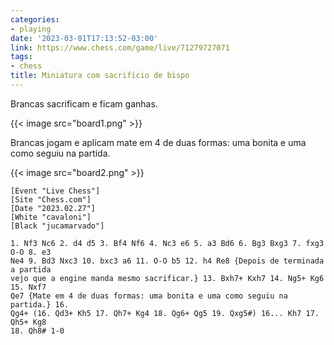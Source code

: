 ```yaml
---
categories:
- playing
date: '2023-03-01T17:13:52-03:00'
link: https://www.chess.com/game/live/71279727071
tags:
- chess
title: Miniatura com sacrifício de bispo
---
```


Brancas sacrificam e ficam ganhas.

{{< image src="board1.png" >}}

Brancas jogam e aplicam mate em 4 de duas formas: uma bonita e uma como seguiu na partida.

{{< image src="board2.png" >}}

```
[Event "Live Chess"]
[Site "Chess.com"]
[Date "2023.02.27"]
[White "cavaloni"]
[Black "jucamarvado"]

1. Nf3 Nc6 2. d4 d5 3. Bf4 Nf6 4. Nc3 e6 5. a3 Bd6 6. Bg3 Bxg3 7. fxg3 O-O 8. e3
Ne4 9. Bd3 Nxc3 10. bxc3 a6 11. O-O b5 12. h4 Re8 {Depois de terminada a partida
vejo que a engine manda mesmo sacrificar.} 13. Bxh7+ Kxh7 14. Ng5+ Kg6 15. Nxf7
Qe7 {Mate em 4 de duas formas: uma bonita e uma como seguiu na partida.} 16.
Qg4+ (16. Qd3+ Kh5 17. Qh7+ Kg4 18. Qg6+ Qg5 19. Qxg5#) 16... Kh7 17. Qh5+ Kg8
18. Qh8# 1-0
```